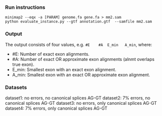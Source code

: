 ### Run instructions

```
minimap2 --eqx -a [PARAM] genome.fa gene.fa > mm2.sam
python evaluate_instance.py --gtf annotation.gtf  --samfile mm2.sam
```

### Output 

The output consists of four values, e.g. `#E	#A	E_min	A_min`, where:

* #E: Number of exact exon alignments.
* #A: Number of exact OR approximate exon alignments (alnmt overlaps true exon).
* E_min: Smallest exon with an exact exon alignment.
* A_min: Smallest exon with an exact OR approximate exon alignment.


### Datasets


dataset1: no errors, no canonical splices AG-GT
dataset2: 7% errors, no canonical splices AG-GT
dataset3: no errors, only canonical splices AG-GT
dataset4: 7% errors, only canonical splices AG-GT
